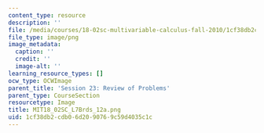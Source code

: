 ```yaml
---
content_type: resource
description: ''
file: /media/courses/18-02sc-multivariable-calculus-fall-2010/1cf38db2cdb06d2090769c59d4035c1c_MIT18_02SC_L7Brds_12a.png
file_type: image/png
image_metadata:
  caption: ''
  credit: ''
  image-alt: ''
learning_resource_types: []
ocw_type: OCWImage
parent_title: 'Session 23: Review of Problems'
parent_type: CourseSection
resourcetype: Image
title: MIT18_02SC_L7Brds_12a.png
uid: 1cf38db2-cdb0-6d20-9076-9c59d4035c1c
---
```

